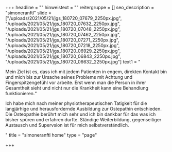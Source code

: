 +++
headline = ""
hinweistext = ""
reitergruppe = []
seo_description = "simoneranftl"
slide = ["/uploads/2021/05/21/jgs_180720_07679_2250px.jpg", "/uploads/2021/05/21/jgs_180720_07632_2250px.jpg", "/uploads/2021/05/21/jgs_180720_07048_2250px.jpg", "/uploads/2021/05/21/jgs_180720_07462_2250px.jpg", "/uploads/2021/05/21/jgs_180720_07271_2250px.jpg", "/uploads/2021/05/21/jgs_180720_07218_2250px.jpg", "/uploads/2021/05/21/jgs_180720_06929_2250px.jpg", "/uploads/2021/05/21/jgs_180720_06843_2250px.jpg", "/uploads/2021/05/21/jgs_180720_06632_2250px.jpg"]
text1 = "<p>Mein Ziel ist es, dass ich mit jedem Patienten in engem, direkten Kontakt bin und mich bis zur Ursache seines Problems mit Achtung und Fingerspitzengefühl vor arbeite. Erst wenn man die Person in ihrer Gesamtheit sieht und nicht nur die Krankheit kann eine Behandlung funktionieren.“</p><p>Ich habe mich nach meiner physiotherapeutischen Tatigkeit für die langjärhige und herausfordernde Ausbildung zur Ostepathin entschieden.<br>Die Osteopathie berührt mich sehr und ich bin dankbar für das was ich bisher spüren und erfahren durfte. Ständige Weiterbildung, gegenseitiger Austausch und Supervsion ist für mich selbstverständlich.</p>"
title = "simoneranftl home"
type = "page"

+++
